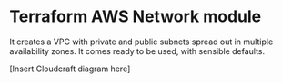 # Terraform AWS Network module

It creates a VPC with private and public subnets spread out in multiple availability zones. It comes ready to be used, with sensible defaults.

[Insert Cloudcraft diagram here]
